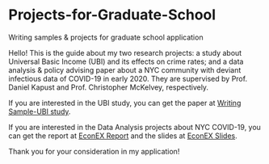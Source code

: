 # Projects-for-Graduate-School
Writing samples &amp; projects for graduate school application

Hello! This is the guide about my two research projects: a study about Universal Basic Income (UBI) and its effects on crime rates; and a data analysis & policy advising 
paper about a NYC community with deviant infectious data of COVID-19 in early 2020. They are supervised by Prof. Daniel Kapust and Prof. Christopher McKelvey, respectively.

If you are interested in the UBI study, you can get the paper at [Writing Sample-UBI study](https://github.com/hjiangAnthony/Projects-for-Graduate-School/blob/main/Writing%20Sample-UBI%20and%20Crime%20Rate.pdf).

If you are interested in the Data Analysis projects about NYC COVID-19, you can get the report at [EconEX Report](https://github.com/hjiangAnthony/Projects-for-Graduate-School/blob/main/Writing%20Sample-EconEX%20Data%20Analysis.pdf)
and the slides at [EconEX Slides](https://github.com/hjiangAnthony/Projects-for-Graduate-School/blob/main/Writing%20Sample%20-%20EconEX%20Han%20Jiang%20Slides.pdf).

Thank you for your consideration in my application!

